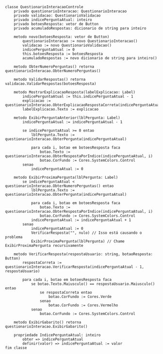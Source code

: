     classe QuestionarioInteracaoControle
        privado questionarioInteracao: QuestionarioInteracao
        privado validacao: QuestionarioValidacao
        privado indicePerguntaAtual: inteiro
        privado botoesResposta: vetor de Button
        privado acumuladoRespostas: dicionario de string para inteiro

        metodo novo(botoesResposta: vetor de Button)
            questionarioInteracao := novo QuestionarioInteracao()
            validacao := novo QuestionarioValidacao()
            indicePerguntaAtual := 0
            this.botoesResposta := botoesResposta
            acumuladoRespostas := novo dicionario de string para inteiro()

        metodo ObterNumeroPerguntas() retorna questionarioInteracao.ObterNumeroPerguntas()

        metodo ValidarRespostas() retorna validacao.ValidarRespostas(botoesResposta)

        metodo MostrarExplicacaoResposta(labelExplicacao: Label)
            indicePerguntaAtual := this.indicePerguntaAtual - 1 
            explicacao := questionarioInteracao.ObterExplicacaoRespostaCorreta(indicePerguntaAtual).ToString()
            labelExplicacao.Texto := explicacao

        metodo ExibirPerguntaAnterior(lblPergunta: Label)
            indicePerguntaAtual := indicePerguntaAtual - 1

            se indicePerguntaAtual >= 0 entao
                lblPergunta.Texto := questionarioInteracao.ObterPergunta(indicePerguntaAtual)

                para cada i, botao em botoesResposta faca
                    botao.Texto := questionarioInteracao.ObterRespostaPorIndice(indicePerguntaAtual, i)
                    botao.CorFundo := Cores.SystemColors.Control 
            senao
                indicePerguntaAtual := 0

        metodo ExibirProximaPergunta(lblPergunta: Label)
            se indicePerguntaAtual < questionarioInteracao.ObterNumeroPerguntas() entao
                lblPergunta.Texto := questionarioInteracao.ObterPergunta(indicePerguntaAtual)

                para cada i, botao em botoesResposta faca
                    botao.Texto := questionarioInteracao.ObterRespostaPorIndice(indicePerguntaAtual, i)
                    botao.CorFundo := Cores.SystemColors.Control 
                indicePerguntaAtual := indicePerguntaAtual + 1
            senao
                indicePerguntaAtual := 0
                VerificarResposta("", nulo) // Isso está causando o problema
                ExibirProximaPergunta(lblPergunta) // Chame ExibirProximaPergunta recursivamente

        metodo VerificarResposta(respostaUsuario: string, botaoResposta: Button)
            respostaCorreta := questionarioInteracao.VerificarResposta(indicePerguntaAtual - 1, respostaUsuario)

            para cada i, botao em botoesResposta faca
                se botao.Texto.Maiusculo() == respostaUsuario.Maiusculo() entao
                    se respostaCorreta entao
                        botao.CorFundo := Cores.Verde
                    senao
                        botao.CorFundo := Cores.Vermelho
                senao
                    botao.CorFundo := Cores.SystemColors.Control

        metodo ExibirGabarito() retorna questionarioInteracao.ExibirGabarito()

        propriedade IndicePerguntaAtual: inteiro
            obter => indicePerguntaAtual
            definir(valor) => indicePerguntaAtual := valor
    fim classe
